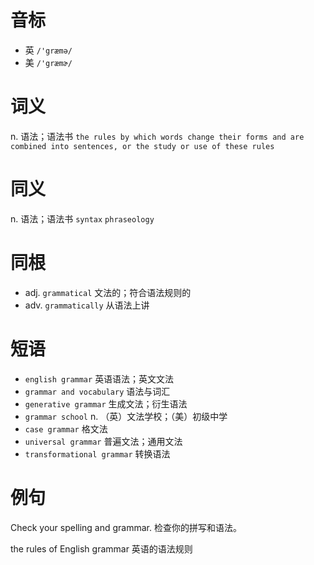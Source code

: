 # 音标

- 英 `/'græmə/`
- 美 `/'græmɚ/`

# 词义

n. 语法；语法书
`the rules by which words change their forms and are combined into sentences, or the study or use of these rules`

# 同义

n. 语法；语法书
`syntax` `phraseology`

# 同根

- adj. `grammatical` 文法的；符合语法规则的
- adv. `grammatically` 从语法上讲

# 短语

- `english grammar` 英语语法；英文文法
- `grammar and vocabulary` 语法与词汇
- `generative grammar` 生成文法；衍生语法
- `grammar school` n. （英）文法学校；（美）初级中学
- `case grammar` 格文法
- `universal grammar` 普遍文法；通用文法
- `transformational grammar` 转换语法

# 例句

Check your spelling and grammar.
检查你的拼写和语法。

the rules of English grammar
英语的语法规则


